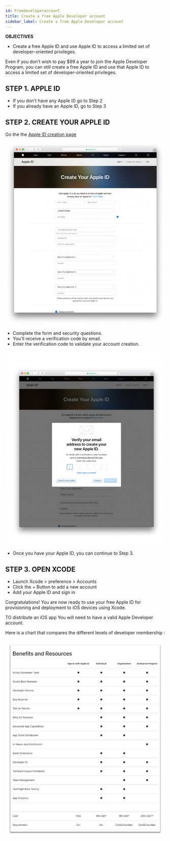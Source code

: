 ```yaml
---
id: Freedeveloperaccount
title: Create a free Apple Developer account 
sidebar_label: Create a free Apple Developer account 
---
```


<div class = "objectives">
<b>OBJECTIVES</b>

* Create a free Apple ID and use Apple ID to access a limited set of developer-oriented privileges.
</div>

Even if you don’t wish to pay $99 a year to join the Apple Developer Program, you can still create a free Apple ID and use that Apple ID to access a limited set of developer-oriented privileges. 

## STEP 1. APPLE ID

* If you don’t have any Apple ID go to Step 2
* If you already have an Apple ID, go to Step 3

## STEP 2. CREATE YOUR APPLE ID

Go the the [Apple ID creation page](https://appleid.apple.com/)

![alt-text](assets/DeployAppStore/Apple-ID-Creation-Page-4D-for-iOS.png)

* Complete the form and security questions.
* You'll receive a verification code by email.
* Enter the verification code to validate your account creation.

![alt-text](assets/DeployAppStore/Register-developer-program-4D-for-iOS.png)

* Once you have your Apple ID, you can continue to Step 3.

## STEP 3. OPEN XCODE

* Launch Xcode > preference > Accounts
* Click the + Button to add a new account 
* Add your Apple ID and sign in 
 
Congratulations! You are now ready to use your free Apple ID for provisioning and deployment to iOS devices using Xcode.

TO distribute an iOS app You will need to have a valid Apple Developer account.

Here is a chart that compares the different levels of developer membership :

![alt-text](assets/TestYourApp/FreeTestingAppleDeveloperAccount.png)
